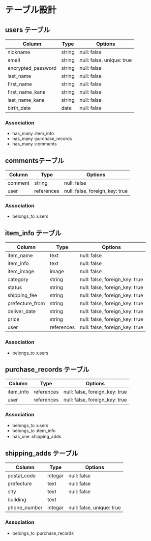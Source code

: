 # テーブル設計

## users テーブル

| Column                | Type   | Options                   |
| --------------------- | ------ | ------------------------- |
| nickname              | string | null: false               |
| email    　　　　　   　| string | null: false, unique: true |
| encrypted_password    | string | null: false               |
| last_name             | string | null: false               |
| first_name            | string | null: false               |
| first_name_kana       | string | null: false               |
| last_name_kana        | string | null: false               |
| birth_date            | date   | null: false               |


### Association

- has_many :item_info
- has_many :purchase_records
- has_many :comments


## commentsテーブル
| Column          | Type       | Options                        |
| --------------- | ---------- | ------------------------------ |
| comment         | string     | null: false                    |
| user            | references | null: false, foreign_key: true |



### Association

- belongs_to :users


## item_info テーブル

| Column          | Type       | Options                        |
| --------------- | ---------- | ------------------------------ |
| item_name       | text       | null: false                    |
| item_info       | text       | null: false                    |
| item_image      | image      | null: false                    |
| category        | string     | null: false, foreign_key: true |
| status          | string     | null: false, foreign_key: true |
| shipping_fee    | string     | null: false, foreign_key: true |
| prefecture_from | string     | null: false, foreign_key: true |
| deliver_date    | string     | null: false, foreign_key: true |
| price           | string     | null: false, foreign_key: true |
| user            | references | null: false, foreign_key: true |

### Association

- belongs_to :users



##  purchase_records テーブル

| Column          | Type       | Options                        |
| --------------- | ---------- | ------------------------------ |
| item_info       | references | null: false, foreign_key: true |
| user            | references | null: false, foreign_key: true |

### Association

- belongs_to :users
- belongs_to :item_info
- has_one :shipping_adds　



##  shipping_adds テーブル

| Column          | Type       | Options                        |
| --------------- | ---------- | ------------------------------ |
| postal_code     | integar    | null: false                    |
| prefecture      | text       | null: false                    |
| city            | text       | null: false                    |
| building        | text       |                                |
| phone_number    | integar    | null: false, unique: true      |

### Association

- belongs_to :purchase_records 

